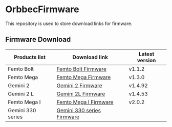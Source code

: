 # OrbbecFirmware
This repository is used to store download links for firmware.

## Firmware Download

| **Products list** | **Download link** | Latest version     |
| --- | --- | --- |
| Femto Bolt       | [Femto Bolt Firmware](https://github.com/orbbec/OrbbecFirmware/releases/tag/Femto-Bolt-Firmware) |     v1.1.2       |
| Femto Mega       | [Femto Mega Firmware](https://github.com/orbbec/OrbbecFirmware/releases/tag/Femto-Mega-Firmware) |     v1.3.0       |
| Gemini 2       |  [Gemini 2 Firmware ](https://github.com/orbbec/OrbbecFirmware/releases/tag/Gemini2-Firmware)|     v1.4.92      |
| Gemini 2 L       | [Gemini 2L Firmware ](https://github.com/orbbec/OrbbecFirmware/releases/tag/Gemini2L-Firmware)|     v1.4.53       |
| Femto Mega I       | [Femto Mega I Firmware](https://github.com/orbbec/OrbbecFirmware/releases/tag/Femto-Mega-I-Firmware) |     v2.0.2       |
| Gemini 330 series  |  [Gemini 330 series Firmware](https://www.orbbec.com/docs/g330-firmware-release/?_gl=1)   |          |
